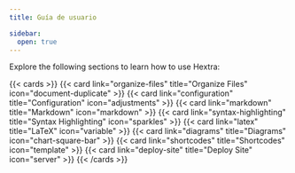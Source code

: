 ```yaml
---
title: Guía de usuario

sidebar:
  open: true
---
```


Explore the following sections to learn how to use Hextra:

<!--more-->

{{< cards >}}
  {{< card link="organize-files" title="Organize Files" icon="document-duplicate" >}}
  {{< card link="configuration" title="Configuration" icon="adjustments" >}}
  {{< card link="markdown" title="Markdown" icon="markdown" >}}
  {{< card link="syntax-highlighting" title="Syntax Highlighting" icon="sparkles" >}}
  {{< card link="latex" title="LaTeX" icon="variable" >}}
  {{< card link="diagrams" title="Diagrams" icon="chart-square-bar" >}}
  {{< card link="shortcodes" title="Shortcodes" icon="template" >}}
  {{< card link="deploy-site" title="Deploy Site" icon="server" >}}
{{< /cards >}}
